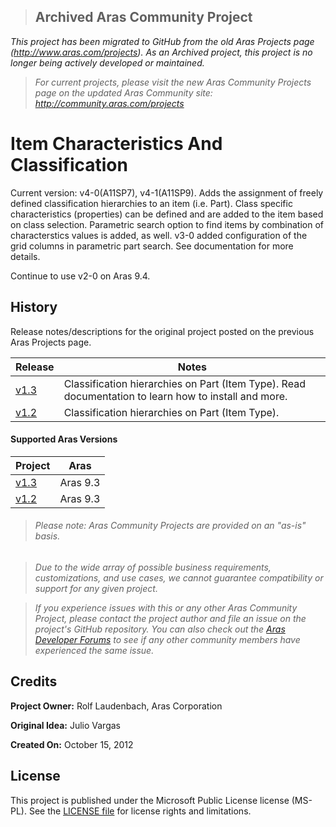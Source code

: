 >## Archived Aras Community Project
*This project has been migrated to GitHub from the old Aras Projects page (http://www.aras.com/projects). As an Archived project, this project is no longer being actively developed or maintained.*

>*For current projects, please visit the new Aras Community Projects page on the updated Aras Community site: http://community.aras.com/projects*

# Item Characteristics And Classification

Current version: v4-0(A11SP7), v4-1(A11SP9). Adds the assignment of freely defined classification hierarchies to an item (i.e. Part). Class specific characteristics (properties) can be defined and are added to the item based on class selection. Parametric search option to find items by combination of characterstics values is added, as well. v3-0 added configuration of the grid columns in parametric part search. See documentation for more details.

Continue to use v2-0 on Aras 9.4.

## History

Release notes/descriptions for the original project posted on the previous Aras Projects page.

Release | Notes
--------|--------
[v1.3](https://github.com/ArasLabs/characteristics-and-classification/releases/tag/v1.3) | Classification hierarchies on Part (Item Type). Read documentation to learn how to install and more.
[v1.2](https://github.com/ArasLabs/characteristics-and-classification/releases/tag/v1.2) | Classification hierarchies on Part (Item Type).

#### Supported Aras Versions

Project | Aras
--------|------
[v1.3](https://github.com/ArasLabs/characteristics-and-classification/releases/tag/v1.3) | Aras 9.3
[v1.2](https://github.com/ArasLabs/characteristics-and-classification/releases/tag/v1.2) | Aras 9.3

> ###### *Please note: Aras Community Projects are provided on an "as-is" basis.*

>*Due to the wide array of possible business requirements, customizations, and use cases, we cannot guarantee compatibility or support for any given project.*

>*If you experience issues with this or any other Aras Community Project, please contact the project author and file an issue on the project's GitHub repository. You can also check out the [Aras Developer Forums](http://community.aras.com/forums/) to see if any other community members have experienced the same issue.*

## Credits

**Project Owner:** Rolf Laudenbach, Aras Corporation

**Original Idea:** Julio Vargas

**Created On:** October 15, 2012

## License

This project is published under the Microsoft Public License license (MS-PL). See the [LICENSE file](./LICENSE.md) for license rights and limitations.
